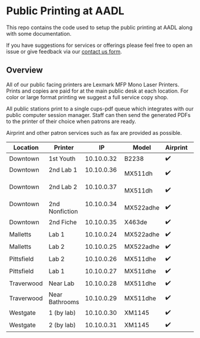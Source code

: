 # Public Printing at AADL

This repo contains the code used to setup the public printing at AADL along with some documentation. 

If you have suggestions for services or offerings please feel free to open an issue or give feedback via our [contact us form](http://www.aadl.org/contactus).

## Overview

All of our public facing printers are Lexmark MFP Mono Laser Printers. Prints and copies are paid for at the main public desk at each location. For color or large format printing we suggest a full service copy shop.

All public stations print to a single cups-pdf queue which integrates with our public computer session manager. Staff can then send the generated PDFs to the printer of their choice when patrons are ready.

Airprint and other patron services such as fax are provided as possible.

| Location      | Printer       | IP              | Model     | Airprint | Fax |
| ------------- | ------------- | --------------- | --------- | -------- | --- |
| Downtown      | 1st Youth     | 10.10.0.32      | B2238     | :heavy_check_mark: | :x:  |
| Downtown      | 2nd Lab 1     | 10.10.0.36      | MX511dh   | :heavy_check_mark: | :heavy_check_mark: |
| Downtown      | 2nd Lab 2     | 10.10.0.37      | MX511dh   | :heavy_check_mark: | :x:  |
| Downtown      | 2nd Nonfiction| 10.10.0.34      | MX522adhe | :heavy_check_mark: | :x:  |
| Downtown      | 2nd Fiche     | 10.10.0.35      | X463de    | :heavy_check_mark: | :x:  |
| Malletts      | Lab 1         | 10.10.0.24      | MX522adhe | :heavy_check_mark: | :heavy_check_mark: |
| Malletts      | Lab 2         | 10.10.0.25      | MX522adhe | :heavy_check_mark: | :heavy_check_mark: |
| Pittsfield    | Lab 2     | 10.10.0.26      | MX511dhe  | :heavy_check_mark: | :heavy_check_mark: |
| Pittsfield    | Lab 1      | 10.10.0.27      | MX511dhe  | :heavy_check_mark: | :heavy_check_mark:  |
| Traverwood    | Near Lab      | 10.10.0.28      | MX511dhe  | :heavy_check_mark: | :x:  |
| Traverwood    | Near Bathrooms| 10.10.0.29      | MX511dhe  | :heavy_check_mark: | :heavy_check_mark: |
| Westgate      | 1 (by lab)    | 10.10.0.30      | XM1145    | :heavy_check_mark: | :heavy_check_mark: |
| Westgate      | 2 (by lab)    | 10.10.0.31      | XM1145    | :heavy_check_mark: | :heavy_check_mark: |
